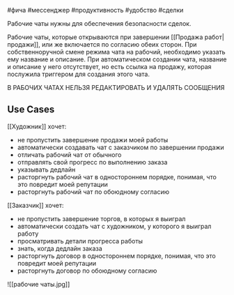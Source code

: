 #фича #мессенджер #продуктивность #удобство #сделки

Рабочие чаты нужны для обеспечения безопасности сделок. 

Рабочие чаты, которые открываются при завершении [[Продажа работ|продажи]], или же включается по согласию обеих сторон. 
При собственноручной смене режима чата на рабочий, необходимо указать ему название и описание. 
При автоматическом создании чата, название и описание у него отсутствует, но есть ссылка на продажу, которая послужила триггером для создания этого чата.

В РАБОЧИХ ЧАТАХ НЕЛЬЗЯ РЕДАКТИРОВАТЬ И УДАЛЯТЬ СООБЩЕНИЯ

## Use Cases
[[Художник]] хочет:
- не пропустить завершение продажи моей работы
- автоматически создавать чат с заказчиком по завершении продажи
- отличать рабочий чат от обычного
- отправлять свой прогресс по выполнению заказа
- указывать дедлайн
- расторгнуть рабочий чат в одностороннем порядке, понимая, что это повредит моей репутации
- расторгнуть рабочий чат по обоюдному согласию

[[Заказчик]] хочет:
- не пропустить завершение торгов, в которых я выиграл
- автоматически создать чат с художником, у которого я выиграл работу
- просматривать детали прогресса работы
- знать, когда дедлайн заказа
- расторгнуть договор в одностороннем порядке, понимая, что это повредит моей репутации
- расторгнуть договор по обоюдному согласию

![[рабочие чаты.jpg]]